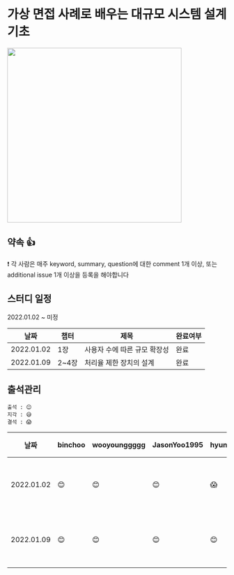 # 가상 면접 사례로 배우는 대규모 시스템 설계 기초

<img src="https://user-images.githubusercontent.com/66045861/147304048-c7042a3a-9b40-436b-9186-4e9fc581b4c3.png" width="400"/>

## 약속 👍
❗ 각 사람은 매주 keyword, summary, question에 대한 comment 1개 이상, 또는 additional issue 1개 이상을 등록을 해야합니다

## 스터디 일정
2022.01.02 ~ 미정

|날짜|챕터|제목|완료여부|
|------|---|---|---|
|2022.01.02|1장|사용자 수에 따른 규모 확장성|완료|
|2022.01.09|2\~4장|처리율 제한 장치의 설계|완료|

## 출석관리

```
출석 : 😊
지각 : 😅
결석 : 😱
```

|날짜|binchoo|wooyounggggg|JasonYoo1995|hyunrrr|ngwoon|비고|
|------|---|---|---|---|---|---|
|2022.01.02|😊|😊|😊|😱|😊|온라인 모임|
|2022.01.09|😊|😊|😊|😊|😊|온라인 모임|
